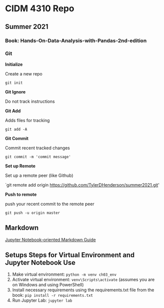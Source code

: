 # CIDM 4310 Repo

## Summer 2021

### Book: Hands-On-Data-Analysis-with-Pandas-2nd-edition

### Git

__Initialize__

Create a new repo

`git init`

__Git Ignore__

Do not track instructions

__Git Add__

Adds files for tracking

`git add -A`

__Git Commit__

Commit recent tracked changes

`git commit -m 'commit message'`

__Set up Remote__

Set up a remote peer (like Github)

`git remote add origin https://github.com/TylerDHenderson/summer2021.git'

__Push to remote__

push your recent commit to the remote peer

`git push -u origin master`

## Markdown

[Jupyter Notebook-oriented Markdown Guide](https://medium.com/analytics-vidhya/the-ultimate-markdown-guide-for-jupyter-notebook-d5e5abf728fd)

## Setups Steps for Virtual Environment and Jupyter Notebook Use 

1. Make virtual environment: `python -m venv ch03_env`
2. Activate virtual environment: `venv\Scripts\activate` (assumes you are on Windows and using PowerShell)
3. Install necessary requirements using the requirements.txt file from the book: `pip install -r requirements.txt`
4. Run Jupyter Lab: `jupyter lab`